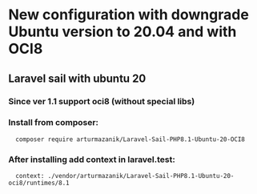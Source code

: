 # New configuration with downgrade Ubuntu version to 20.04 and with OCI8
## Laravel sail with ubuntu 20
### Since ver 1.1 support oci8 (without special libs)

### Install from composer:
```
  composer require arturmazanik/Laravel-Sail-PHP8.1-Ubuntu-20-OCI8
```

### After installing add context in laravel.test:

```
  context: ./vendor/arturmazanik/Laravel-Sail-PHP8.1-Ubuntu-20-oci8/runtimes/8.1
```
